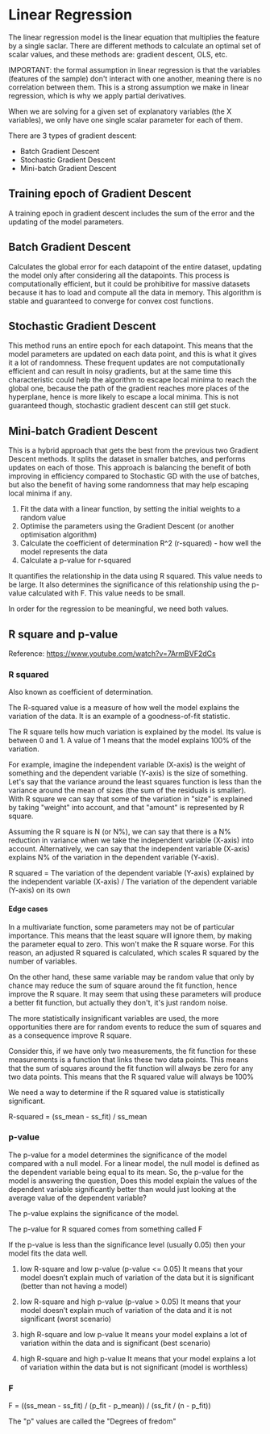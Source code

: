 # Linear Regression

The linear regression model is the linear equation that multiplies the feature by a single saclar.
There are different methods to calculate an optimal set of scalar values, and these methods are: gradient descent, OLS, etc.

IMPORTANT: the formal assumption in linear regression is that the variables (features of the sample) don't interact with one another, meaning there is no correlation between them. This is a strong assumption we make in linear regression, which is why we apply partial derivatives.

When we are solving for a given set of explanatory variables (the X variables), we only have one single scalar parameter for each of them.

There are 3 types of gradient descent:

- Batch Gradient Descent
- Stochastic Gradient Descent
- Mini-batch Gradient Descent

## Training epoch of Gradient Descent

A training epoch in gradient descent includes the sum of the error and the updating of the model parameters.

## Batch Gradient Descent

Calculates the global error for each datapoint of the entire dataset, updating the model only after considering all the datapoints. This process is computationally efficient, but it could be prohibitive for massive datasets because it has to load and compute all the data in memory. This algorithm is stable and guaranteed to converge for convex cost functions.

## Stochastic Gradient Descent

This method runs an entire epoch for each datapoint. This means that the model parameters are updated on each data point, and this is what it gives it a lot of randomness. These frequent updates are not computationally efficient and can result in noisy gradients, but at the same time this characteristic could help the algorithm to escape local minima to reach the global one, because the path of the gradient reaches more places of the hyperplane, hence is more likely to escape a local minima. This is not guaranteed though, stochastic gradient descent can still get stuck.

## Mini-batch Gradient Descent

This is a hybrid approach that gets the best from the previous two Gradient Descent methods. It splits the dataset in smaller batches, and performs updates on each of those. This approach is balancing the benefit of both improving in efficiency compared to Stochastic GD with the use of batches, but also the benefit of having some randomness that may help escaping local minima if any.

1. Fit the data with a linear function, by setting the initial weights to a random value
2. Optimise the parameters using the Gradient Descent (or another optimisation algorithm)
3. Calculate the coefficient of determination R^2 (r-squared) - how well the model represents the data
4. Calculate a p-value for r-squared

It quantifies the relationship in the data using R squared. This value needs to be large.
It also determines the significance of this relationship using the p-value calculated with F. This value needs to be small.

In order for the regression to be meaningful, we need both values.

## R square and p-value

Reference: https://www.youtube.com/watch?v=7ArmBVF2dCs

### R squared

Also known as coefficient of determination.

The R-squared value is a measure of how well the model explains the variation of the data. It is an example of a goodness-of-fit statistic.

The R square tells how much variation is explained by the model. Its value is between 0 and 1. A value of 1 means that the model explains 100% of the variation.

For example, imagine the independent variable (X-axis) is the weight of something and the dependent variable (Y-axis) is the size of something. Let's say that the variance around the least squares function is less than the variance around the mean of sizes (the sum of the residuals is smaller). With R square we can say that some of the variation in "size" is explained by taking "weight" into account, and that "amount" is represented by R square.

Assuming the R square is N (or N%), we can say that there is a N% reduction in variance when we take the independent variable (X-axis) into account. Alternatively, we can say that the independent variable (X-axis) explains N% of the variation in the dependent variable (Y-axis).

R squared = The variation of the dependent variable (Y-axis) explained by the independent variable (X-axis) / The variation of the dependent variable (Y-axis) on its own

#### Edge cases

In a multivariate function, some parameters may not be of particular importance. This means that the least square will ignore them, by making the parameter equal to zero. This won't make the R square worse. For this reason, an adjusted R squared is calculated, which scales R squared by the number of variables.

On the other hand, these same variable may be random value that only by chance may reduce the sum of square around the fit function, hence improve the R square. It may seem that using these parameters will produce a better fit function, but actually they don't, it's just random noise.

The more statistically insignificant variables are used, the more opportunities there are for random events to reduce the sum of squares and as a consequence improve R square.

Consider this, if we have only two measurements, the fit function for these measurements is a function that links these two data points. This means that the sum of squares around the fit function will always be zero for any two data points. This means that the R squared value will always be 100%

We need a way to determine if the R squared value is statistically significant.

R-squared = (ss_mean - ss_fit) / ss_mean

### p-value

The p-value for a model determines the significance of the model compared with a null model. For a linear model, the null model is defined as the dependent variable being equal to its mean. So, the p-value for the model is answering the question, Does this model explain the values of the dependent variable significantly better than would just looking at the average value of the dependent variable?

The p-value explains the significance of the model.

The p-value for R squared comes from something called F

If the p-value is less than the significance level (usually 0.05) then your model fits the data well.

1. low R-square and low p-value (p-value <= 0.05)
   It means that your model doesn’t explain much of variation of the data but it is significant (better than not having a model)

2. low R-square and high p-value (p-value > 0.05)
   It means that your model doesn’t explain much of variation of the data and it is not significant (worst scenario)

3. high R-square and low p-value
   It means your model explains a lot of variation within the data and is significant (best scenario)

4. high R-square and high p-value
   It means that your model explains a lot of variation within the data but is not significant (model is worthless)

### F

F = ((ss_mean - ss_fit) / (p_fit - p_mean)) / (ss_fit / (n - p_fit))

The "p" values are called the "Degrees of fredom"
